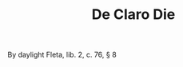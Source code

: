 ---
title: De Claro Die
letter: D
permalink: "/definitions/bld-de-claro-die.html"
body: By daylight Fleta, lib. 2, c. 76, § 8
published_at: '2018-07-07'
source: Black's Law Dictionary 2nd Ed (1910)
layout: post
---